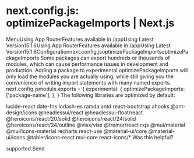 # next.config.js: optimizePackageImports | Next.js

<p>MenuUsing App RouterFeatures available in /appUsing Latest Version15.1.6Using App RouterFeatures available in /appUsing Latest Version15.1.6Configurationnext.config.jsoptimizePackageImportsoptimizePackageImports
Some packages can export hundreds or thousands of modules, which can cause performance issues in development and production.
Adding a package to experimental.optimizePackageImports will only load the modules you are actually using, while still giving you the convenience of writing import statements with many named exports.
next.config.jsmodule.exports = {
experimental: {
optimizePackageImports: ['package-name'],
},
}
The following libraries are optimized by default:</p>
<p>lucide-react
date-fns
lodash-es
ramda
antd
react-bootstrap
ahooks
@ant-design/icons
@headlessui/react
@headlessui-float/react
@heroicons/react/20/solid
@heroicons/react/24/solid
@heroicons/react/24/outline
@visx/visx
@tremor/react
rxjs
@mui/material
@mui/icons-material
recharts
react-use
@material-ui/core
@material-ui/icons
@tabler/icons-react
mui-core
react-icons/*
Was this helpful?</p>
<p>supported.Send</p>
